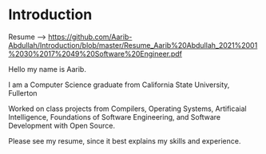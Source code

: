 # Introduction

Resume --> https://github.com/Aarib-Abdullah/Introduction/blob/master/Resume_Aarib%20Abdullah_2021%2001%2030%2017%2049%20Software%20Engineer.pdf

Hello my name is Aarib.

I am a Computer Science graduate from California State University, Fullerton

Worked on class projects from Compilers, Operating Systems, Artificaial Intelligence, Foundations of Software Engineering, and Software Development with Open Source.


Please see my resume, since it best explains my skills and experience.
